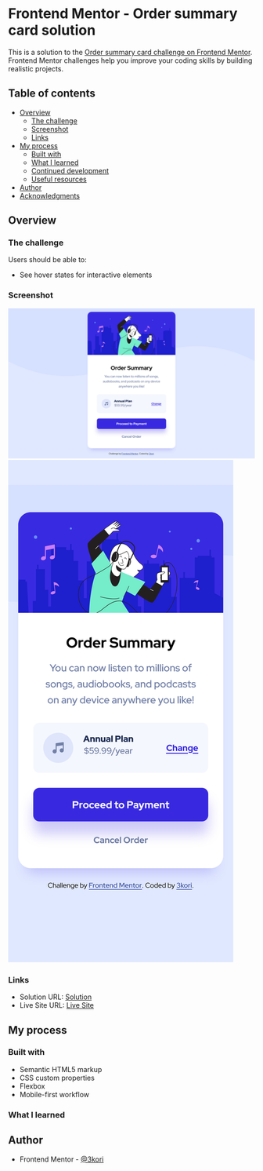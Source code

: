 # Frontend Mentor - Order summary card solution

This is a solution to the [Order summary card challenge on Frontend Mentor](https://www.frontendmentor.io/challenges/order-summary-component-QlPmajDUj). Frontend Mentor challenges help you improve your coding skills by building realistic projects. 

## Table of contents

- [Overview](#overview)
  - [The challenge](#the-challenge)
  - [Screenshot](#screenshot)
  - [Links](#links)
- [My process](#my-process)
  - [Built with](#built-with)
  - [What I learned](#what-i-learned)
  - [Continued development](#continued-development)
  - [Useful resources](#useful-resources)
- [Author](#author)
- [Acknowledgments](#acknowledgments)


## Overview

### The challenge

Users should be able to:

- See hover states for interactive elements

### Screenshot

![Desktop](design/order-summary-card-desktop.png)
![Mobile](design/order-summary-card-mobile.png)

### Links

- Solution URL: [Solution](https://your-solution-url.com)
- Live Site URL: [Live Site](https://frontend-mentor-projects-liart.vercel.app/order-summary-component-main/index.html)

## My process

### Built with

- Semantic HTML5 markup
- CSS custom properties
- Flexbox
- Mobile-first workflow


### What I learned

## Author

- Frontend Mentor - [@3kori](https://www.frontendmentor.io/profile/3kori)
